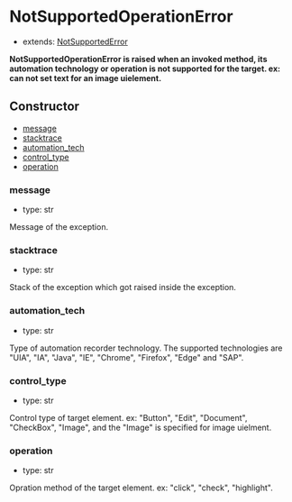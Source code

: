 # NotSupportedOperationError

- extends: [NotSupportedError](./doc/api/python/exceptions/notsupportederror.md)

**NotSupportedOperationError is raised when an invoked method, its automation technology or operation is not supported for the target. ex: can not set text for an image uielement.**

## Constructor<!-- {docsify-ignore} -->
- [message](#message)
- [stacktrace](#stacktrace)
- [automation_tech](#automationtech)
- [control_type](#controltype)
- [operation](#operation)


### message
- type: str

Message of the exception.


### stacktrace
- type: str

Stack of the exception which got raised inside the exception.

### automation_tech
- type: str

Type of automation recorder technology. The supported technologies are "UIA", "IA", "Java", "IE", "Chrome", "Firefox", "Edge" and "SAP".

### control_type
- type: str

Control type of target element. ex: "Button", "Edit", "Document", "CheckBox", "Image", and the "Image" is specified for image uielment.

### operation
- type: str

Opration method of the target element. ex: "click", "check", "highlight".